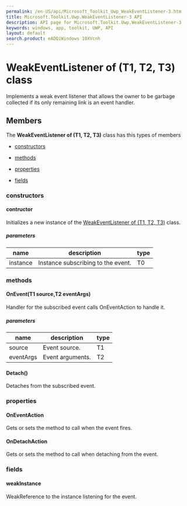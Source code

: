 ```yaml
---
permalink: /en-US/api/Microsoft_Toolkit_Uwp_WeakEventListener-3.htm
title: Microsoft.Toolkit.Uwp.WeakEventListener-3 API 
description: API page for Microsoft.Toolkit.Uwp.WeakEventListener-3
keywords: windows, app, toolkit, UWP, API
layout: default
search.product: eADQiWindows 10XVcnh
---
```



# WeakEventListener of (T1, T2, T3) class

Implements a weak event listener that allows the owner to be garbage collected if its only remaining link is an event handler.

## Members

The **WeakEventListener of (T1, T2, T3)** class has this types of members

* [constructors](#constructors)

* [methods](#methods)

* [properties](#properties)

* [fields](#fields)

### constructors

#### contructor

Initializes a new instance of the [WeakEventListener of (T1, T2, T3)](Microsoft_Toolkit_Uwp_WeakEventListener-3.htm) class.

##### parameters



| name | description | type || --- | --- | --- || instance | Instance subscribing to the event. | T0 |


### methods

#### OnEvent(T1 source,T2 eventArgs)

Handler for the subscribed event calls OnEventAction to handle it.

##### parameters



| name | description | type || --- | --- | --- || source | Event source. | T1 || eventArgs | Event arguments. | T2 |


#### Detach()

Detaches from the subscribed event.



### properties

#### OnEventAction

Gets or sets the method to call when the event fires.



#### OnDetachAction

Gets or sets the method to call when detaching from the event.



### fields

#### weakInstance

WeakReference to the instance listening for the event.


